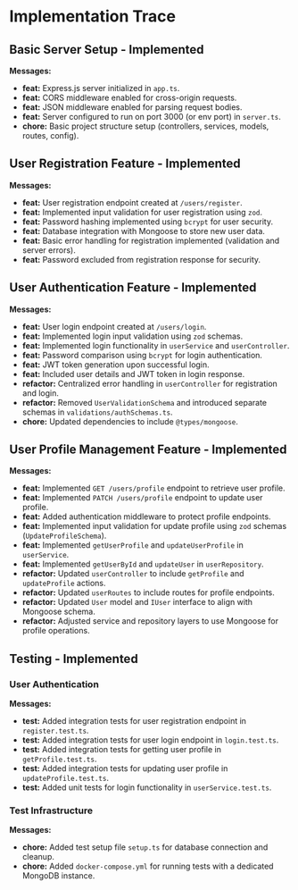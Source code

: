 # Implementation Trace

## Basic Server Setup - Implemented

**Messages:**

*   **feat:** Express.js server initialized in `app.ts`.
*   **feat:** CORS middleware enabled for cross-origin requests.
*   **feat:** JSON middleware enabled for parsing request bodies.
*   **feat:** Server configured to run on port 3000 (or env port) in `server.ts`.
*   **chore:** Basic project structure setup (controllers, services, models, routes, config).

## User Registration Feature - Implemented

**Messages:**

*   **feat:** User registration endpoint created at `/users/register`.
*   **feat:** Implemented input validation for user registration using `zod`.
*   **feat:** Password hashing implemented using `bcrypt` for user security.
*   **feat:** Database integration with Mongoose to store new user data.
*   **feat:** Basic error handling for registration implemented (validation and server errors).
*   **feat:** Password excluded from registration response for security.

## User Authentication Feature - Implemented

**Messages:**

*   **feat:** User login endpoint created at `/users/login`.
*   **feat:** Implemented login input validation using `zod` schemas.
*   **feat:** Implemented login functionality in `userService` and `userController`.
*   **feat:** Password comparison using `bcrypt` for login authentication.
*   **feat:** JWT token generation upon successful login.
*   **feat:** Included user details and JWT token in login response.
*   **refactor:** Centralized error handling in `userController` for registration and login.
*   **refactor:** Removed `UserValidationSchema` and introduced separate schemas in `validations/authSchemas.ts`.
*   **chore:** Updated dependencies to include `@types/mongoose`.

## User Profile Management Feature - Implemented

**Messages:**

*   **feat:** Implemented `GET /users/profile` endpoint to retrieve user profile.
*   **feat:** Implemented `PATCH /users/profile` endpoint to update user profile.
*   **feat:** Added authentication middleware to protect profile endpoints.
*   **feat:** Implemented input validation for update profile using `zod` schemas (`UpdateProfileSchema`).
*   **feat:** Implemented `getUserProfile` and `updateUserProfile` in `userService`.
*   **feat:** Implemented `getUserById` and `updateUser` in `userRepository`.
*   **refactor:** Updated `userController` to include `getProfile` and `updateProfile` actions.
*   **refactor:** Updated `userRoutes` to include routes for profile endpoints.
*   **refactor:** Updated `User` model and `IUser` interface to align with Mongoose schema.
*   **refactor:** Adjusted service and repository layers to use Mongoose for profile operations.

## Testing - Implemented

### User Authentication

**Messages:**

*   **test:** Added integration tests for user registration endpoint in `register.test.ts`.
*   **test:** Added integration tests for user login endpoint in `login.test.ts`.
*   **test:** Added integration tests for getting user profile in `getProfile.test.ts`.
*   **test:** Added integration tests for updating user profile in `updateProfile.test.ts`.
*   **test:** Added unit tests for login functionality in `userService.test.ts`.

### Test Infrastructure

**Messages:**

*   **chore:** Added test setup file `setup.ts` for database connection and cleanup.
*   **chore:** Added `docker-compose.yml` for running tests with a dedicated MongoDB instance.